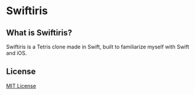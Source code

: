 Swiftiris
=========

## What is Swiftiris?
Swiftiris is a Tetris clone made in Swift, built to familiarize myself with Swift and iOS.

## License
[MIT License](LICENSE)
